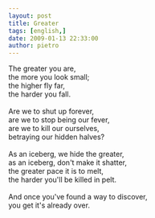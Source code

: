 ```yaml
---
layout: post
title: Greater
tags: [english,]
date: 2009-01-13 22:33:00
author: pietro
---
```

The greater you are,<br/>the more you look small;<br/>the higher fly far,<br/>the harder you fall.<br/><br/>Are we to shut up forever,<br/>are we to stop being our fever,<br/>are we to kill our ourselves,<br/>betraying our hidden halves?<br/><br/>As an iceberg, we hide the greater,<br/>as an iceberg, don't make it shatter,<br/>the greater pace it is to melt,<br/>the harder you'll be killed in pelt.<br/><br/>And once you've found a way to discover,<br/>you get it's already over.
